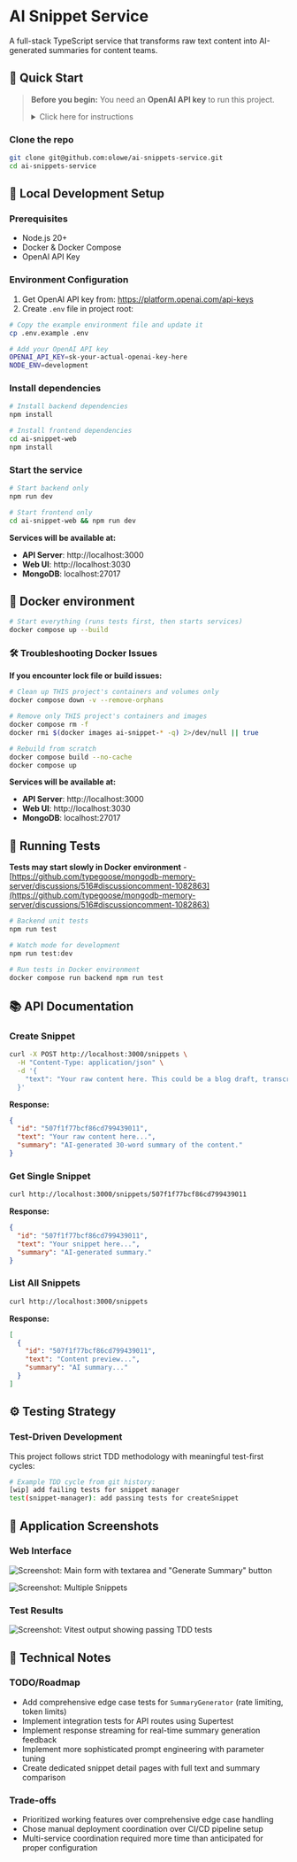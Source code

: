 # AI Snippet Service

A full-stack TypeScript service that transforms raw text content into AI-generated summaries for content teams.

## 🚀 Quick Start

> **Before you begin:** You need an **OpenAI API key** to run this project.
>
> <details>
> <summary>Click here for instructions</summary>
>
> 1. **Sign up / Log in to OpenAI**  
>    Go to [https://platform.openai.com](https://platform.openai.com) and log in or create an account.
> 2. **Create an API Key**
>    - Navigate to API Keys - [https://platform.openai.com/api-keys](https://platform.openai.com/api-keys).
>    - Select a name and click **Create new secret key**.
>    - Copy the key
> 3. **Add it to your `.env` file**
>    ```env
>    OPENAI_API_KEY="sk-xxxxxxxxxxxxxxxxxxxxxxxxxxxxxxxx"
>    ```
>    </details>

### Clone the repo

```bash
git clone git@github.com:olowe/ai-snippets-service.git
cd ai-snippets-service
```

## 🔧 Local Development Setup

### Prerequisites

- Node.js 20+
- Docker & Docker Compose
- OpenAI API Key

### Environment Configuration

1. Get OpenAI API key from: https://platform.openai.com/api-keys
2. Create `.env` file in project root:

```bash
# Copy the example environment file and update it
cp .env.example .env

# Add your OpenAI API key
OPENAI_API_KEY=sk-your-actual-openai-key-here
NODE_ENV=development
```

### Install dependencies

```bash
# Install backend dependencies
npm install

# Install frontend dependencies
cd ai-snippet-web
npm install
```

### Start the service

```bash
# Start backend only
npm run dev

# Start frontend only
cd ai-snippet-web && npm run dev
```

**Services will be available at:**

- **API Server**: http://localhost:3000
- **Web UI**: http://localhost:3030
- **MongoDB**: localhost:27017

## 🐳 Docker environment

```bash
# Start everything (runs tests first, then starts services)
docker compose up --build
```

### 🛠 Troubleshooting Docker Issues

**If you encounter lock file or build issues:**

```bash
# Clean up THIS project's containers and volumes only
docker compose down -v --remove-orphans

# Remove only THIS project's containers and images
docker compose rm -f
docker rmi $(docker images ai-snippet-* -q) 2>/dev/null || true

# Rebuild from scratch
docker compose build --no-cache
docker compose up
```

**Services will be available at:**

- **API Server**: http://localhost:3000
- **Web UI**: http://localhost:3030
- **MongoDB**: localhost:27017

## 🧪 Running Tests

**Tests may start slowly in Docker environment** -
[https://github.com/typegoose/mongodb-memory-server/discussions/516#discussioncomment-1082863](https://github.com/typegoose/mongodb-memory-server/discussions/516#discussioncomment-1082863)

```bash
# Backend unit tests
npm run test

# Watch mode for development
npm run test:dev

# Run tests in Docker environment
docker compose run backend npm run test
```

## 📚 API Documentation

### Create Snippet

```bash
curl -X POST http://localhost:3000/snippets \
  -H "Content-Type: application/json" \
  -d '{
    "text": "Your raw content here. This could be a blog draft, transcript, or any text that needs summarization for content teams to reuse elsewhere."
  }'
```

**Response:**

```json
{
  "id": "507f1f77bcf86cd799439011",
  "text": "Your raw content here...",
  "summary": "AI-generated 30-word summary of the content."
}
```

### Get Single Snippet

```bash
curl http://localhost:3000/snippets/507f1f77bcf86cd799439011
```

**Response:**

```json
{
  "id": "507f1f77bcf86cd799439011",
  "text": "Your snippet here...",
  "summary": "AI-generated summary."
}
```

### List All Snippets

```bash
curl http://localhost:3000/snippets
```

**Response:**

```json
[
  {
    "id": "507f1f77bcf86cd799439011",
    "text": "Content preview...",
    "summary": "AI summary..."
  }
]
```

## ⚙️ Testing Strategy

### Test-Driven Development

This project follows strict TDD methodology with meaningful test-first cycles:

```bash
# Example TDD cycle from git history:
[wip] add failing tests for snippet manager
test(snippet-manager): add passing tests for createSnippet
```

## 📸 Application Screenshots

### Web Interface

![Screenshot: Main form with textarea and "Generate Summary" button](https://imgur.com/iQciD7D.png)

![Screenshot: Multiple Snippets](https://imgur.com/Uk8XaVp.png)

### Test Results

![Screenshot: Vitest output showing passing TDD tests](https://imgur.com/RzchVIo.png)

## 📝 Technical Notes

### TODO/Roadmap

- Add comprehensive edge case tests for `SummaryGenerator` (rate limiting, token limits)
- Implement integration tests for API routes using Supertest
- Implement response streaming for real-time summary generation feedback
- Implement more sophisticated prompt engineering with parameter tuning
- Create dedicated snippet detail pages with full text and summary comparison

### Trade-offs

- Prioritized working features over comprehensive edge case handling
- Chose manual deployment coordination over CI/CD pipeline setup
- Multi-service coordination required more time than anticipated for proper configuration

